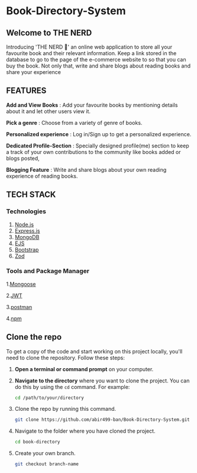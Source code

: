 # Book-Directory-System

## Welcome to THE NERD

Introducing 'THE NERD 🥸' an online web application to store all your favourite book and their relevant information. Keep a link stored in the database to go to the page of the e-commerce website to so that you can buy the book. Not only that, write and share blogs about reading books and share your experience

## FEATURES

**Add and View Books** : Add your favourite books by mentioning details about it and let other users view it.

**Pick a genre** : Choose from a variety of genre of books.

**Personalized experience** : Log in/Sign up to get a personalized experience.

**Dedicated Profile-Section** : Specially designed profile(me) section to keep a track of your own contributions to the community like books added or blogs posted,

**Blogging Feature** : Write and share blogs about your own reading experience of reading books.


## TECH STACK

### Technologies
1. [Node.js](https://nodejs.org/en)
2. [Express.js](https://expressjs.com/)
3. [MongoDB](https://www.mongodb.com/)
4. [EJS](https://ejs.co/)
5. [Bootstrap](https://getbootstrap.com/)
6. [Zod](https://zod.dev/)

### Tools and Package Manager
1.[Mongoose](https://mongoosejs.com/)

2.[JWT](https://jwt.io/)

3.[postman](https://www.postman.com/)

4.[npm](https://www.npmjs.com/)



## Clone the repo

To get a copy of the code and start working on this project locally, you'll need to clone the repository. Follow these steps:

1. **Open a terminal or command prompt** on your computer.

2. **Navigate to the directory** where you want to clone the project. You can do this by using the `cd` command. For example:

   ```bash
   cd /path/to/your/directory
   
3. Clone the repo by running this command.
   ```bash
   git clone https://github.com/abir499-ban/Book-Directory-System.git
   
4. Navigate to the folder where you have cloned the project.
   ```bash
   cd book-directory

5. Create your own branch.
   ```bash
   git checkout branch-name


   





